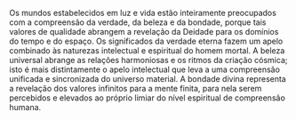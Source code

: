 ﻿Os mundos estabelecidos em luz e vida estão inteiramente preocupados com a compreensão da verdade, da beleza e da bondade, porque tais valores de qualidade abrangem a revelação da Deidade para os domínios do tempo e do espaço. Os significados da verdade eterna fazem um apelo combinado às naturezas intelectual e espiritual do homem mortal. A beleza universal abrange as relações harmoniosas e os ritmos da criação cósmica; isto é mais distintamente o apelo intelectual que leva a uma compreensão unificada e sincronizada do universo material. A bondade divina representa a revelação dos valores infinitos para a mente finita, para nela serem percebidos e elevados ao próprio limiar do nível espiritual de compreensão humana.
